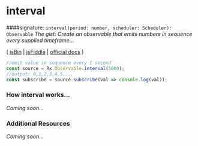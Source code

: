 # interval

####signature: `interval(period: number, scheduler: Scheduler): Observable`
*The gist: Create an observable that emits numbers in sequence every supplied timeframe...*

( [jsBin](http://jsbin.com/vigohomabo/1/edit?js,console) | [jsFiddle](https://jsfiddle.net/ukec2y4p/7/) | [official docs](http://reactivex.io/rxjs/class/es6/Observable.js~Observable.html#static-method-fromEvent) )

```js
//emit value in sequence every 1 second
const source = Rx.Observable.interval(1000);
//output: 0,1,2,3,4,5....
const subscribe = source.subscribe(val => console.log(val));
```

### How interval works...
*Coming soon...*


### Additional Resources
*Coming soon...*